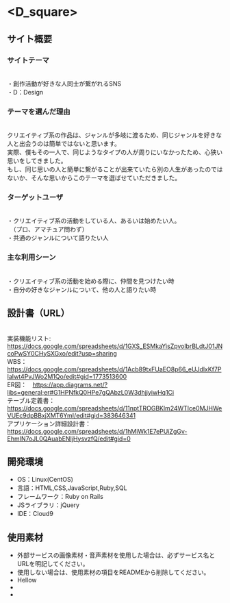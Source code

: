 # <D_square>

## サイト概要
### サイトテーマ
<br>・創作活動が好きな人同士が繋がれるSNS
<br>・D：Design

### テーマを選んだ理由
<br>クリエイティブ系の作品は、ジャンルが多岐に渡るため、同じジャンルを好きな人と出会うのは簡単ではないと思います。
<br>実際、僕もその一人で、同じようなタイプの人が周りにいなかったため、心狭い思いをしてきました。
<br>もし、同じ思いの人と簡単に繋がることが出来ていたら別の人生があったのではないか、そんな思いからこのテーマを選ばせていただきました。

### ターゲットユーザ
<br>・クリエイティブ系の活動をしている人、あるいは始めたい人。
<br>　（プロ、アマチュア問わず）
<br>・共通のジャンルについて語りたい人

### 主な利用シーン
<br>・クリエイティブ系の活動を始める際に、仲間を見つけたい時
<br>・自分の好きなジャンルについて、他の人と語りたい時

## 設計書（URL）
<br>実装機能リスト:　https://docs.google.com/spreadsheets/d/1GXS_ESMkaYisZpvolbrBLdtJ01JNcoPwSY0CHySXGxo/edit?usp=sharing
<br>WBS：　https://docs.google.com/spreadsheets/d/1Acb89txFUaEO8p66_eUJdlxKf7PIaIwt4PvJWo2M1Qo/edit#gid=1773513600
<br>ER図：　https://app.diagrams.net/?libs=general;er#G1HPNfkQ0HPe7gQAbzL0W3dhjjyiwHq1Ci
<br>テーブル定義書：　https://docs.google.com/spreadsheets/d/11nptTROGBKlm24WTlce0MJHWeVUEc9dpBBxjXMT6YmI/edit#gid=383646341
<br>アプリケーション詳細設計書：　https://docs.google.com/spreadsheets/d/1hMiWk1E7ePUiZgGv-EhmIN7oJL0QAuabENIjHysvzfQ/edit#gid=0


## 開発環境
- OS：Linux(CentOS)
- 言語：HTML,CSS,JavaScript,Ruby,SQL
- フレームワーク：Ruby on Rails
- JSライブラリ：jQuery
- IDE：Cloud9

## 使用素材
- 外部サービスの画像素材・音声素材を使用した場合は、必ずサービス名とURLを明記してください。
- 使用しない場合は、使用素材の項目をREADMEから削除してください。
- Hellow
-
-